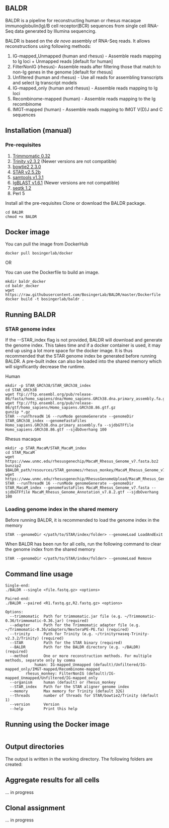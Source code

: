 ## BALDR

BALDR is a pipeline for reconstructing human or rhesus macaque immunoglobulin(Ig)/B cell receptor(BCR) sequences from single cell RNA-Seq data generated by Illumina sequencing. 

BALDR is based on the *de novo* assembly of RNA-Seq reads. It allows reconstructions using following methods:
1. IG-mapped_Unmapped (human and rhesus) - Assemble reads mapping to Ig loci + Unmapped reads [default for human]
2. FilterNonIG (rhesus)- Assemble reads after filtering those that match to non-Ig genes in the genome [default for rhesus]
3. Unfiltered (human and rhesus) - Use all reads for assembling transcripts and select Ig transcript models
4. IG-mapped_only (human and rhesus) - Assemble reads mapping to Ig loci
5. Recombinome-mapped (human) - Assemble reads mapping to the Ig recombinome
6. IMGT-mapped (human) - Assemble reads mapping to IMGT V(D)J and C sequences

## Installation (manual)

### Pre-requisites
1. [Trimmomatic 0.32](http://www.usadellab.org/cms/?page=trimmomatic)
2. [Trinity v2.3.2](https://github.com/trinityrnaseq/trinityrnaseq/wiki) (Newer versions are not compatible)
3. [bowtie2 2.3.0](http://bowtie-bio.sourceforge.net/bowtie2/index.shtml)
4. [STAR v2.5.2b](https://github.com/alexdobin/STAR)
5. [samtools v1.3.1](http://www.htslib.org/download/)
6. [IgBLAST v1.6.1](https://www.ncbi.nlm.nih.gov/igblast/faq.html#standalone) (Newer versions are not compatible)
7. [seqtk 1.2](https://github.com/lh3/seqtk)
8. Perl 5

Install all the pre-requisites
Clone or download the BALDR package. 
```
cd BALDR
chmod +x BALDR
```
## Docker image

You can pull the image from DockerHub
```
docker pull bosingerlab/docker
```

OR

You can use the Dockerfile to build an image. 
```
mkdir baldr_docker
cd baldr_docker
wget https://raw.githubusercontent.com/BosingerLab/BALDR/master/Dockerfile
docker build -t bosingerlab/baldr .
```

## Running BALDR

### STAR genome index

If the --STAR_index flag is not provided, BALDR will download and generate the genome index. This takes time and if a docker container is used, it may end up using a lot more space for the docker image. It is thus recommended that the STAR genome index be generated before running BALDR. A pre-built index can also be loaded into the shared memory which will significantly decrease the runtime. 

Human
```
mkdir -p STAR_GRCh38/STAR_GRCh38_index
cd STAR_GRCh38
wget ftp://ftp.ensembl.org/pub/release-86/fasta/homo_sapiens/dna/Homo_sapiens.GRCh38.dna.primary_assembly.fa.gz
wget ftp://ftp.ensembl.org/pub/release-86/gtf/homo_sapiens/Homo_sapiens.GRCh38.86.gtf.gz
gunzip *.gz
STAR --runThreadN 16 --runMode genomeGenerate --genomeDir STAR_GRCh38_index --genomeFastaFiles Homo_sapiens.GRCh38.dna.primary_assembly.fa --sjdbGTFfile Homo_sapiens.GRCh38.86.gtf --sjdbOverhang 100
```

Rhesus macaque
```
mkdir -p STAR_MacaM/STAR_MacaM_index
cd STAR_MacaM
wget https://www.unmc.edu/rhesusgenechip/MacaM_Rhesus_Genome_v7.fasta.bz2
bunzip2 $BALDR_path/resources/STAR_genomes/rhesus_monkey/MacaM_Rhesus_Genome_v7.fasta.bz2
wget https://www.unmc.edu/rhesusgenechip/RhesusGenomeUpload/MacaM_Rhesus_Genome_Annotation_v7.8.2.gtf
STAR --runThreadN 16 --runMode genomeGenerate --genomeDir STAR_MacaM_index --genomeFastaFiles MacaM_Rhesus_Genome_v7.fasta --sjdbGTFfile MacaM_Rhesus_Genome_Annotation_v7.8.2.gtf --sjdbOverhang 100
```

### Loading genome index in the shared memory

Before running BALDR, it is recommended to load the genome index in the memory
```
STAR --genomeDir </path/to/STAR/index/folder> --genomeLoad LoadAndExit
```

When BALDR has been run for all cells, run the following command to clear the genome index from the shared memory
```
STAR --genomeDir </path/to/STAR/index/folder> --genomeLoad Remove
```

## Command line usage
```
Single-end:
./BALDR --single <file.fastq.gz> <options>

Paired-end:
./BALDR --paired <R1.fastq.gz,R2.fastq.gz> <options>

Options:
  --trimmomatic  Path for trimmomatic.jar file (e.g. ~/Trimmomatic-0.36/trimmomatic-0.36.jar) (required)
  --adapter      Path for the Trimmomatic adapter file (e.g. ~/Trimmomatic-0.36/adapters/NexteraPE-PE.fa) (required)
  --trinity      Path for Trinity (e.g. ~/trinityrnaseq-Trinity-v2.3.2/Trinity) (required)
  --STAR         Path for the STAR binary (required)
  --BALDR        Path for the BALDR directory (e.g. ~/BALDR) (required)
  --method       One or more reconstruction methods. For multiple methods, separate only by comma
  	    	 human: IG-mapped_Unmapped (default)/Unfiltered/IG-mapped_only/IMGT-mapped/Recombinome-mapped 
  		 rhesus_monkey: FilterNonIG (default)/IG-mapped_Unmapped/Unfiltered/IG-mapped_only
  --organism     human (default) or rhesus_monkey
  --STAR_index   Path for the STAR aligner genome index
  --memory       Max memory for Trinity (default 32G)
  --threads      number of threads for STAR/bowtie2/Trinity (default 1)
  --version      Version
  --help         Print this help
```

## Running using the Docker image

```

```

## Output directories

The output is written in the working directory. The following folders are created:



## Aggregate results for all cells
... in progress

## Clonal assignment
... in progress

